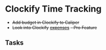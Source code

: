 
# Clockify Time Tracking

-   ~~Add budget in Clockify to Caliper~~
-   ~~Look into Clockify~~ [~~expenses~~](https://clockify.me/help/extra-features/expenses) ~~- Pro Feature~~

## Tasks
